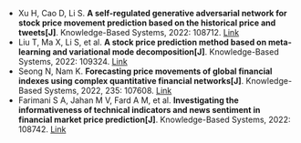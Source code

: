 * Xu H, Cao D, Li S. <b>A self-regulated generative adversarial network for stock price movement prediction based on the historical price and tweets[J]</b>. Knowledge-Based Systems, 2022: 108712. [Link](https://www.sciencedirect.com/science/article/abs/pii/S0950705122003288)
* Liu T, Ma X, Li S, et al. <b>A stock price prediction method based on meta-learning and variational mode decomposition[J]</b>. Knowledge-Based Systems, 2022: 109324. [Link](https://www.sciencedirect.com/science/article/pii/S0950705122006645)
* Seong N, Nam K. <b>Forecasting price movements of global financial indexes using complex quantitative financial networks[J]</b>. Knowledge-Based Systems, 2022, 235: 107608. [Link](https://www.sciencedirect.com/science/article/pii/S0950705121008704)
* Farimani S A, Jahan M V, Fard A M, et al. <b>Investigating the informativeness of technical indicators and news sentiment in financial market price prediction[J]</b>. Knowledge-Based Systems, 2022: 108742. [Link](https://www.sciencedirect.com/science/article/abs/pii/S095070512200346X)
